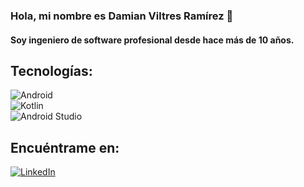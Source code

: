 ### Hola, mi nombre es Damian Viltres Ramírez 👋

#### Soy ingeniero de software profesional desde hace más de 10 años.

## Tecnologías:
![Android](https://img.shields.io/badge/Android-3DDC84??style=for-the-badge&logo=android&logoColor=white&labelColor=101010)</br>
![Kotlin](https://img.shields.io/badge/Kotlin-0095D5??style=for-the-badge&logo=kotlin&logoColor=white&labelColor=101010)</br>
![Android Studio](https://img.shields.io/badge/Android_Studio-3DDC84??style=for-the-badge&logo=android-studio&logoColor=white&labelColor=101010)</br>


## Encuéntrame en:
[![LinkedIn](https://img.shields.io/badge/LinkedIn-Damian_Viltres-0077B5??style=for-the-badge&logo=linkedin&logoColor=white&labelColor=101010)](https://www.linkedin.com/in/dviltres18/)

<!--
**dviltres/dviltres** is a ✨ _special_ ✨ repository because its `README.md` (this file) appears on your GitHub profile.

Here are some ideas to get you started:

- 🔭 I’m currently working on ...
- 🌱 I’m currently learning ...
- 👯 I’m looking to collaborate on ...
- 🤔 I’m looking for help with ...
- 💬 Ask me about ...
- 📫 How to reach me: ...
- 😄 Pronouns: ...
- ⚡ Fun fact: ...
-->
